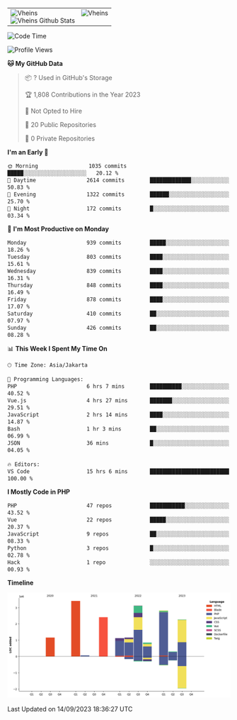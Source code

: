 <table>
  <tr>
    <td valign="top">
      <img src="https://github-readme-streak-stats.herokuapp.com/?user=Vheins&" alt="Vheins" /><br/>
      <img src="https://github-readme-stats.vercel.app/api?username=vheins&count_private=true&show_icons=true" alt="Vheins Github Stats">
    </td>
    <td valign="top">
      <img src="https://github-readme-stats.vercel.app/api/top-langs/?username=Vheins&count_private=true" alt="Vheins" /><br/>
    </td>
  </tr>
</table>

<!--START_SECTION:waka-->
![Code Time](http://img.shields.io/badge/Code%20Time-594%20hrs%2057%20mins-blue)

![Profile Views](http://img.shields.io/badge/Profile%20Views-0-blue)

**🐱 My GitHub Data** 

> 📦 ? Used in GitHub's Storage 
 > 
> 🏆 1,808 Contributions in the Year 2023
 > 
> 🚫 Not Opted to Hire
 > 
> 📜 20 Public Repositories 
 > 
> 🔑 0 Private Repositories 
 > 
**I'm an Early 🐤** 

```text
🌞 Morning                1035 commits        █████░░░░░░░░░░░░░░░░░░░░   20.12 % 
🌆 Daytime                2614 commits        █████████████░░░░░░░░░░░░   50.83 % 
🌃 Evening                1322 commits        ██████░░░░░░░░░░░░░░░░░░░   25.70 % 
🌙 Night                  172 commits         █░░░░░░░░░░░░░░░░░░░░░░░░   03.34 % 
```
📅 **I'm Most Productive on Monday** 

```text
Monday                   939 commits         █████░░░░░░░░░░░░░░░░░░░░   18.26 % 
Tuesday                  803 commits         ████░░░░░░░░░░░░░░░░░░░░░   15.61 % 
Wednesday                839 commits         ████░░░░░░░░░░░░░░░░░░░░░   16.31 % 
Thursday                 848 commits         ████░░░░░░░░░░░░░░░░░░░░░   16.49 % 
Friday                   878 commits         ████░░░░░░░░░░░░░░░░░░░░░   17.07 % 
Saturday                 410 commits         ██░░░░░░░░░░░░░░░░░░░░░░░   07.97 % 
Sunday                   426 commits         ██░░░░░░░░░░░░░░░░░░░░░░░   08.28 % 
```


📊 **This Week I Spent My Time On** 

```text
🕑︎ Time Zone: Asia/Jakarta

💬 Programming Languages: 
PHP                      6 hrs 7 mins        ██████████░░░░░░░░░░░░░░░   40.52 % 
Vue.js                   4 hrs 27 mins       ███████░░░░░░░░░░░░░░░░░░   29.51 % 
JavaScript               2 hrs 14 mins       ████░░░░░░░░░░░░░░░░░░░░░   14.87 % 
Bash                     1 hr 3 mins         ██░░░░░░░░░░░░░░░░░░░░░░░   06.99 % 
JSON                     36 mins             █░░░░░░░░░░░░░░░░░░░░░░░░   04.05 % 

🔥 Editors: 
VS Code                  15 hrs 6 mins       █████████████████████████   100.00 % 
```

**I Mostly Code in PHP** 

```text
PHP                      47 repos            ███████████░░░░░░░░░░░░░░   43.52 % 
Vue                      22 repos            █████░░░░░░░░░░░░░░░░░░░░   20.37 % 
JavaScript               9 repos             ██░░░░░░░░░░░░░░░░░░░░░░░   08.33 % 
Python                   3 repos             █░░░░░░░░░░░░░░░░░░░░░░░░   02.78 % 
Hack                     1 repo              ░░░░░░░░░░░░░░░░░░░░░░░░░   00.93 % 
```



**Timeline**

![Lines of Code chart](https://raw.githubusercontent.com/vheins/vheins/main/assets/bar_graph.png)


 Last Updated on 14/09/2023 18:36:27 UTC
<!--END_SECTION:waka-->
